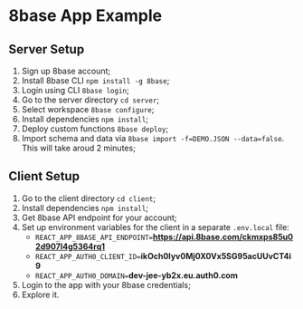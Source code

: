 # 8base App Example

## Server Setup

1. Sign up 8base account;
2. Install 8base CLI `npm install -g 8base`;
3. Login using CLI `8base login`;
4. Go to the server directory `cd server`;
5. Select workspace `8base configure`;
6. Install dependencies `npm install`;
7. Deploy custom functions `8base deploy`;
8. Import schema and data via `8base import -f=DEMO.JSON --data=false`. This will take aroud 2 minutes;

## Client Setup

1. Go to the client directory `cd client`;
2. Install dependencies `npm install`;
3. Get 8base API endpoint for your account;
4. Set up environment variables for the client in a separate `.env.local` file:
    * `REACT_APP_8BASE_API_ENDPOINT=`**https://api.8base.com/ckmxps85u02d907l4g5364rq1**
    * `REACT_APP_AUTH0_CLIENT_ID=`**ikOch0Iyv0Mj0X0Vx5SG95acUUvCT4i9**
    * `REACT_APP_AUTH0_DOMAIN=`**dev-jee-yb2x.eu.auth0.com**
5. Login to the app with your 8base credentials;
6. Explore it.
